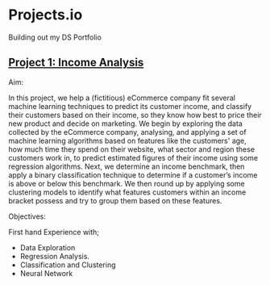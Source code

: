 # Projects.io
Building out my DS Portfolio

## [Project 1: Income Analysis](https://github.com/0xsas/Portfolio.io/tree/main/Files/ecommerce)

Aim:

In this project, we help a (fictitious) eCommerce company fit several machine learning techniques to predict its customer income, and classify their customers based on their income, so they know how best to price their new product and decide on marketing. 
We begin by exploring the data collected by the eCommerce company, analysing, and applying a set of machine learning algorithms based on features like the customers' age, how much time they spend on their website, what sector and region these customers work in, to predict estimated figures of their income using some regression algorithms. Next, we determine an income benchmark, then apply a binary classification technique to determine if a customer’s income is above or below this benchmark. We then round up by applying some clustering models to identify what features customers within an income bracket possess and try to group them based on these features.

Objectives: 

First hand Experience with;
 - Data Exploration
 - Regression Analysis.
 - Classification and Clustering
 - Neural Network
